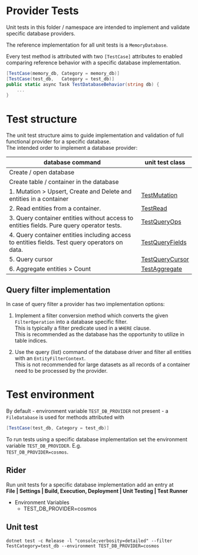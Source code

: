 
# Provider Tests

Unit tests in this folder / namespace are intended to implement and validate specific database providers.

The reference implementation for all unit tests is a `MemoryDatabase`.

Every test method is attributed with two `[TestCase]` attributes to enabled comparing
reference behavior with a specific database implementation.

```csharp
[TestCase(memory_db, Category = memory_db)]
[TestCase(test_db,   Category = test_db)]
public static async Task TestDatabaseBehavior(string db) {
    ...
}
```

# Test structure

The unit test structure aims to guide implementation and validation of full functional provider for a specific database.  
The intended order to implement a database provider:

| database command                                                                              | unit test class                               |
|-----------------------------------------------------------------------------------------------|---------------------------------------------- |
|    Create / open database                                                                     |                                               |
|    Create table / container in the database                                                   |                                               |
| 1. Mutation > Upsert, Create and Delete and entities in a container                           | [TestMutation](Test/Test_1_Mutation.cs)        |
| 2. Read entities from a container.                                                            | [TestRead](Test/Test_2_Read.cs)                |
| 3. Query container entities without access to entities fields. Pure query operator tests.     | [TestQueryOps](Test/Test_3_QueryOps.cs)        |
| 4. Query container entities including access to entities fields. Test query operators on data.| [TestQueryFields](Test/Test_4_QueryFields.cs)  |
| 5. Query cursor                                                                               | [TestQueryCursor](Test/Test_5_QueryCursor.cs)  |
| 6. Aggregate entities > Count                                                                 | [TestAggregate](Test/Test_6_Aggregate.cs)      |


## Query filter implementation

In case of query filter a provider has two implementation options:

1. Implement a filter conversion method which converts the given `FilterOperation` into a database specific filter.  
   This is typically a filter predicate used in a `WHERE` clause.  
   This is recommended as the database has the opportunity to utilize in table indices.

2. Use the query (list) command of the database driver and filter all entities with an `EntityFilterContext`.  
   This is not recommended for large datasets as all records of a container need to be processed by the provider.


# Test environment

By default - environment variable `TEST_DB_PROVIDER` not present - a `FileDatabase` is used for methods attributed with
```csharp
[TestCase(test_db, Category = test_db)]
```

To run tests using a specific database implementation set the environment variable `TEST_DB_PROVIDER`. E.g.  
`TEST_DB_PROVIDER=cosmos`.

## Rider
Run unit tests for a specific database implementation add an entry at  
**File | Settings | Build, Execution, Deployment | Unit Testing | Test Runner**  
- Environment Variables
    - TEST_DB_PROVIDER=cosmos

## Unit test
```
dotnet test -c Release -l "console;verbosity=detailed" --filter TestCategory=test_db --environment TEST_DB_PROVIDER=cosmos
```